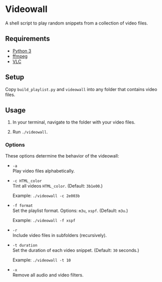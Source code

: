 # Videowall

A shell script to play random snippets from a collection of video files.

## Requirements

- [Python 3](https://www.python.org/downloads/)
- [ffmpeg](https://formulae.brew.sh/formula/ffmpeg)
- [VLC](https://www.videolan.org/vlc/)

## Setup

Copy `build_playlist.py` and `videowall` into any folder that contains video files.

## Usage

1. In your terminal, navigate to the folder with your video files.

1. Run `./videowall`.

### Options

These options determine the behavior of the videowall:

- `-a`  
  Play video files alphabetically.

- `-c HTML_color`  
  Tint all videos `HTML_color`. (Default: `3b1e00`.)

  Example: `./videowall -c 2e003b`

- `-f format`  
  Set the playlist format. Options: `m3u`, `xspf`. (Default: `m3u`.)

  Example: `./videowall -f xspf`

- `-r`  
  Include video files in subfolders (recursively).

- `-t duration`  
  Set the duration of each video snippet. (Default: `30` seconds.)

  Example: `./videowall -t 10`

- `-x`  
  Remove all audio and video filters.
